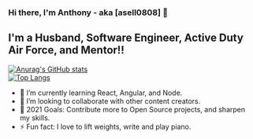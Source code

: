 ### Hi there, I'm Anthony - aka [asell0808] 👋

## I'm a Husband, Software Engineer, Active Duty Air Force, and Mentor!!

[![Anurag's GitHub stats](https://github-readme-stats.vercel.app/api?username=asell0808)](https://github.com/anuraghazra/github-readme-stats)
<br />
[![Top Langs](https://github-readme-stats.vercel.app/api/top-langs/?username=asell0808)](https://github.com/anuraghazra/github-readme-stats)
<br />
- 🌱 I’m currently learning React, Angular, and Node.
- 👯 I’m looking to collaborate with other content creators.
- 🥅 2021 Goals: Contribute more to Open Source projects, and sharpen my skills.
- ⚡ Fun fact: I love to lift weights, write and play piano.

<br />
<br />
<br />
<br />

